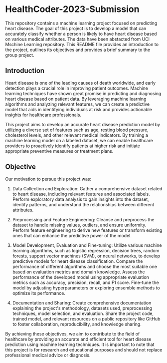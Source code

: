 # HealthCoder-2023-Submission

This repository contains a machine learning project focused on predicting heart disease. The goal of this project is to develop a model that can accurately classify whether a person is likely to have heart disease based on various medical attributes. The data have been abstacted from UCI Mschine Learning repository. This README file provides an introduction to the project, outlines its objectives and provides a brief summary to the group project.

## Introduction

Heart disease is one of the leading causes of death worldwide, and early detection plays a crucial role in improving patient outcomes. Machine learning techniques have shown great promise in predicting and diagnosing heart disease based on patient data. By leveraging machine learning algorithms and analyzing relevant features, we can create a predictive model that aids in identifying individuals at risk and provides actionable insights for healthcare professionals.

This project aims to develop an accurate heart disease prediction model by utilizing a diverse set of features such as age, resting blood pressure, cholesterol levels, and other relevant medical indicators. By training a machine learning model on a labeled dataset, we can enable healthcare providers to proactively identify patients at higher risk and initiate appropriate preventive measures or treatment plans.

## Objective

Our motivation to persue this project was: 

1. Data Collection and Exploration: Gather a comprehensive dataset related to heart disease, including relevant features and associated labels. Perform exploratory data analysis to gain insights into the dataset, identify patterns, and understand the relationships between different attributes.

2. Preprocessing and Feature Engineering: Cleanse and preprocess the dataset to handle missing values, outliers, and ensure uniformity. Perform feature engineering to derive new features or transform existing ones that can enhance the predictive power of the model.

3. Model Development, Evaluation and Fine-tuning: Utilize various machine learning algorithms, such as logistic regression, decision trees, random forests, support vector machines (SVM), or neural networks, to develop predictive models for heart disease classification. Compare the performance of different algorithms and choose the most suitable one based on evaluation metrics and domain knowledge. Assess the performance of the developed model using appropriate evaluation metrics such as accuracy, precision, recall, and F1 score. Fine-tune the model by adjusting hyperparameters or exploring ensemble methods to optimize its performance.

4. Documentation and Sharing: Create comprehensive documentation explaining the project's methodology, datasets used, preprocessing techniques, model selection, and evaluation. Share the project code, trained model, and relevant resources on a public repository like GitHub to foster collaboration, reproducibility, and knowledge sharing.

By achieving these objectives, we aim to contribute to the field of healthcare by providing an accurate and efficient tool for heart disease prediction using machine learning techniques. It is important to note that this project is for research and educational purposes and should not replace professional medical advice or diagnosis.

